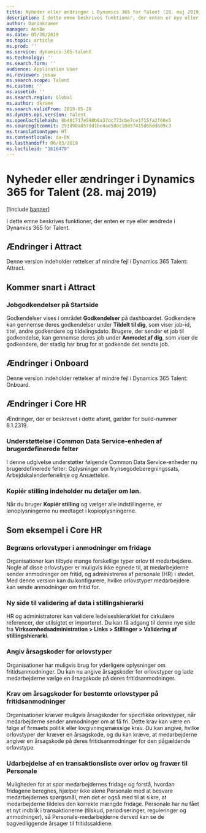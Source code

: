 ```yaml
---
title: Nyheder eller ændringer i Dynamics 365 for Talent (28. maj 2019)
description: I dette emne beskrives funktioner, der enten er nye eller ændrede i Microsoft Dynamics 365 for Talent.
author: Darinkramer
manager: AnnBe
ms.date: 05/28/2019
ms.topic: article
ms.prod: ''
ms.service: dynamics-365-talent
ms.technology: ''
ms.search.form: ''
audience: Application User
ms.reviewer: josaw
ms.search.scope: Talent
ms.custom: ''
ms.assetid: ''
ms.search.region: Global
ms.author: dkrame
ms.search.validFrom: 2019-05-28
ms.dyn365.ops.version: Talent
ms.openlocfilehash: 8b401717e598b8a37dc773cbe7ce1f15fa2f60e5
ms.sourcegitcommit: 291d90a857dd1be4ad58dc10d57415d6bddb09c3
ms.translationtype: HT
ms.contentlocale: da-DK
ms.lasthandoff: 06/03/2019
ms.locfileid: "1616470"
---
```

# <a name="whats-new-or-changed-in-dynamics-365-for-talent-may-28-2019"></a>Nyheder eller ændringer i Dynamics 365 for Talent (28. maj 2019)

[!include [banner](includes/banner.md)]

I dette emne beskrives funktioner, der enten er nye eller ændrede i Dynamics 365 for Talent.

## <a name="changes-in-attract"></a>Ændringer i Attract
Denne version indeholder rettelser af mindre fejl i Dynamics 365 Talent: Attract.

## <a name="coming-soon-in-attract"></a>Kommer snart i Attract

### <a name="job-approvals-on-home-page"></a>Jobgodkendelser på Startside

Godkendelser vises i området **Godkendelser** på dashboardet. Godkendere kan gennemse deres godkendelser under **Tildelt til dig**, som viser job-id, titel, andre godkendere og tildelingsdato. Brugere, der sender et job til godkendelse, kan gennemse deres job under **Anmodet af dig**, som viser de godkendere, der stadig har brug for at godkende det sendte job.

## <a name="changes-in-onboard"></a>Ændringer i Onboard
Denne version indeholder rettelser af mindre fejl i Dynamics 365 Talent: Onboard.

## <a name="changes-in-core-hr"></a>Ændringer i Core HR
Ændringer, der er beskrevet i dette afsnit, gælder for build-nummer 8.1.2319.

### <a name="common-data-service-entity-support-for-custom-fields"></a>Understøttelse i Common Data Service-enheden af brugerdefinerede felter

I denne udgivelse understøtter følgende Common Data Service-enheder nu brugerdefinerede felter: Oplysninger om frynsegodeberegningssats, Arbejdskalenderferielinje og Ansættelse.

### <a name="copy-position-now-includes-payroll-details"></a>Kopiér stilling indeholder nu detaljer om løn.
Når du bruger **Kopiér stilling** og vælger alle indstillingerne, er lønoplysningerne nu medtaget i kopioplysningerne. 

## <a name="in-preview-in-core-hr"></a>Som eksempel i Core HR

### <a name="restrict-the-leave-types-in-time-off-requests"></a>Begræns orlovstyper i anmodninger om fridage

Organisationer kan tilbyde mange forskellige typer orlov til medarbejdere. Nogle af disse orlovstyper er muligvis ikke egnede til, at medarbejderne sender anmodninger om fritid, og administreres af personale (HR) i stedet. Med denne version kan du konfigurere, hvilke orlovstyper medarbejdere kan sende anmodninger om fritid for. 

### <a name="new-page-to-validate-position-hierarchy-data"></a>Ny side til validering af data i stillingshierarki

HR og administratorer kan validere ledelseshierarkiet for cirkulære referencer, der utilsigtet er importeret. Du kan få adgang til denne nye side fra **Virksomhedsadministration > Links > Stillinger > Validering af stillingshierarki**.

### <a name="specify-reason-codes-on-leave-types"></a>Angiv årsagskoder for orlovstyper

Organisationer har muligvis brug for yderligere oplysninger om fritidsanmodninger. Du kan nu angive årsagskoder for orlovstyper og lade medarbejderne vælge en årsagskode på deres fritidsanmodninger.

### <a name="require-reason-codes-for-specific-leave-types-on-time-off-requests"></a>Krav om årsagskoder for bestemte orlovstyper på fritidsanmodninger

Organisationer kræver muligvis årsagskoder for specifikke orlovstyper, når medarbejderne sender anmodninger om at få fri. Dette krav kan være en følge af firmaets politik eller lovgivningsmæssige krav. Du kan angive, hvilke orlovstyper der kræver en årsagskode, og du kan kræve, at medarbejderne angiver en årsagskode på deres fritidsanmodninger for den pågældende orlovstype.

### <a name="provide-a-leave-and-absence-transaction-list-for-hr"></a>Udarbejdelse af en transaktionsliste over orlov og fravær til Personale

Muligheden for at spor medarbejdernes fridage og forstå, hvordan fridagene beregnes, hjælper ikke alene Personale med at besvare medarbejdernes spørgsmål, men det er også med til at sikre, at medarbejderne tildeles den korrekte mængde fridage. Personale har nu fået et nyt indblik i transaktionerne (tilskud, periodiseringer, reguleringer og anmodninger), så Personale-medarbejderne derved kan se de bagvedliggende årsager til fritidssaldiene.
